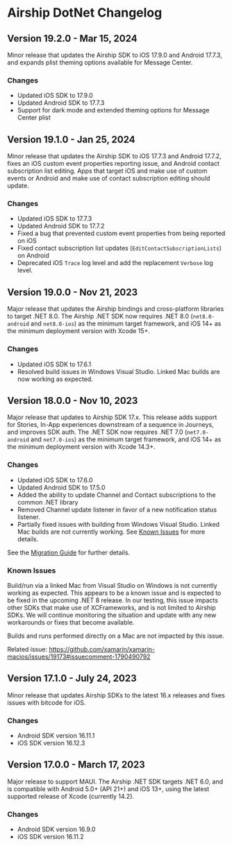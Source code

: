 # Airship DotNet Changelog

## Version 19.2.0 - Mar 15, 2024
Minor release that updates the Airship SDK to iOS 17.9.0 and Android 17.7.3, and expands plist theming options available for Message Center.

### Changes
- Updated iOS SDK to 17.9.0
- Updated Android SDK to 17.7.3
- Support for dark mode and extended theming options for Message Center plist

## Version 19.1.0 - Jan 25, 2024
Minor release that updates the Airship SDK to iOS 17.7.3 and Android 17.7.2, fixes an iOS custom event properties reporting issue, and Android contact subscription list editing. Apps that target iOS and make use of custom events or Android and make use of contact subscription editing should update.

### Changes
- Updated iOS SDK to 17.7.3
- Updated Android SDK to 17.7.2
- Fixed a bug that prevented custom event properties from being reported on iOS
- Fixed contact subscription list updates (`EditContactSubscriptionLists`) on Android
- Deprecated iOS `Trace` log level and add the replacement `Verbose` log level.

## Version 19.0.0 - Nov 21, 2023
Major release that updates the Airship bindings and cross-platform libraries to target .NET 8.0. The Airship .NET SDK now requires .NET 8.0 (`net8.0-android` and `net8.0-ios`) as the minimum target framework, and iOS 14+ as the minimum deployment version with Xcode 15+.

### Changes
- Updated iOS SDK to 17.6.1
- Resolved build issues in Windows Visual Studio. Linked Mac builds are now working as expected.

## Version 18.0.0 - Nov 10, 2023
Major release that updates to Airship SDK 17.x. This release adds support for Stories, In-App experiences downstream of a sequence in Journeys, and improves SDK auth. The .NET SDK now requires .NET 7.0 (`net7.0-android` and `net7.0-ios`) as the minimum target framework, and iOS 14+ as the minimum deployment version with Xcode 14.3+.

### Changes
- Updated iOS SDK to 17.6.0
- Updated Android SDK to 17.5.0
- Added the ability to update Channel and Contact subscriptions to the common .NET library
- Removed Channel update listener in favor of a new notification status listener.
- Partially fixed issues with building from Windows Visual Studio. Linked Mac builds are not currently working. See [Known Issues](#known-issues) for more details.

See the [Migration Guide](https://github.com/urbanairship/airship-dotnet/tree/main/MIGRATION.md) for further details.

### Known Issues
Build/run via a linked Mac from Visual Studio on Windows is not currently working as expected. This appears to be a known issue and is expected to be fixed in the upcoming .NET 8 release. In our testing, this issue impacts other SDKs that make use of XCFrameworks, and is not limited to Airship SDKs. We will continue monitoring the situation and update with any new workarounds or fixes that become available.

Builds and runs performed directly on a Mac are not impacted by this issue.

Related issue: https://github.com/xamarin/xamarin-macios/issues/19173#issuecomment-1790490792

## Version 17.1.0 - July 24, 2023
Minor release that updates Airship SDKs to the latest 16.x releases and fixes issues with bitcode for iOS.

### Changes
- Android SDK version 16.11.1
- iOS SDK version 16.12.3

## Version 17.0.0 - March 17, 2023
Major release to support MAUI. The Airship .NET SDK targets .NET 6.0, and is compatible with
Android 5.0+ (API 21+) and iOS 13+, using the latest supported release of Xcode (currently 14.2).

### Changes
- Android SDK version 16.9.0
- iOS SDK version 16.11.2
